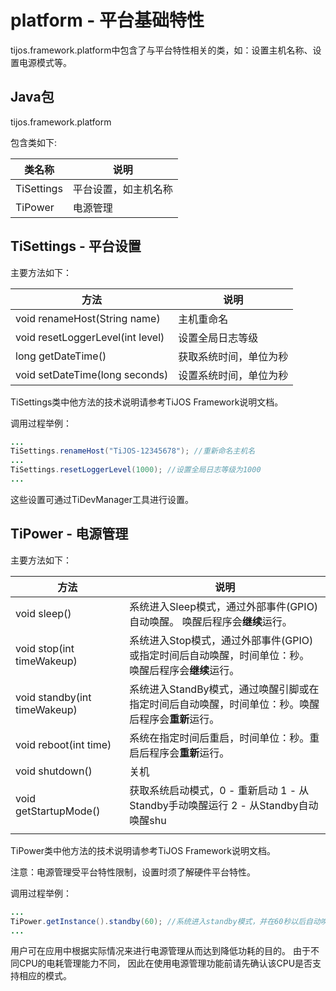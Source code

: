 # platform - 平台基础特性

tijos.framework.platform中包含了与平台特性相关的类，如：设置主机名称、设置电源模式等。

## Java包
tijos.framework.platform

包含类如下:

| 类名称        | 说明         |
| ---------- | ---------- |
| TiSettings | 平台设置，如主机名称 |
| TiPower    | 电源管理       |

## TiSettings - 平台设置

主要方法如下：

| 方法                               | 说明          |
| -------------------------------- | ----------- |
| void renameHost(String name)     | 主机重命名       |
| void resetLoggerLevel(int level) | 设置全局日志等级    |
| long getDateTime()               | 获取系统时间，单位为秒 |
| void setDateTime(long seconds)   | 设置系统时间，单位为秒 |

TiSettings类中他方法的技术说明请参考TiJOS Framework说明文档。

调用过程举例：

```java
...
TiSettings.renameHost("TiJOS-12345678"); //重新命名主机名
...
TiSettings.resetLoggerLevel(1000); //设置全局日志等级为1000
...
```
这些设置可通过TiDevManager工具进行设置。

## TiPower - 电源管理

主要方法如下：

| 方法                           | 说明                                       |
| ---------------------------- | ---------------------------------------- |
| void sleep()                 | 系统进入Sleep模式，通过外部事件(GPIO)自动唤醒。 唤醒后程序会**继续**运行。 |
| void stop(int timeWakeup)    | 系统进入Stop模式，通过外部事件(GPIO)或指定时间后自动唤醒，时间单位：秒。 唤醒后程序会**继续**运行。 |
| void standby(int timeWakeup) | 系统进入StandBy模式，通过唤醒引脚或在指定时间后自动唤醒，时间单位：秒。唤醒后程序会**重新**运行。 |
| void reboot(int time) | 系统在指定时间后重启，时间单位：秒。重启后程序会**重新**运行。 |
| void shutdown() | 关机 |
| void getStartupMode() | 获取系统启动模式，0 - 重新启动  1 - 从Standby手动唤醒运行 2 - 从Standby自动唤醒shu |
|                              |                                                              |

TiPower类中他方法的技术说明请参考TiJOS Framework说明文档。

注意：电源管理受平台特性限制，设置时须了解硬件平台特性。

调用过程举例：

```java
...
TiPower.getInstance().standby(60); //系统进入standby模式，并在60秒以后自动唤醒。
...
```

用户可在应用中根据实际情况来进行电源管理从而达到降低功耗的目的。 由于不同CPU的电耗管理能力不同， 因此在使用电源管理功能前请先确认该CPU是否支持相应的模式。